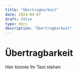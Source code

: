 ```yaml
---
title: "Übertragbarkeit"
date: 2024-04-07
draft: false
type: docs
description: "Übertragbarkeit"
---
```


# Übertragbarkeit

Hier könnte Ihr Text stehen